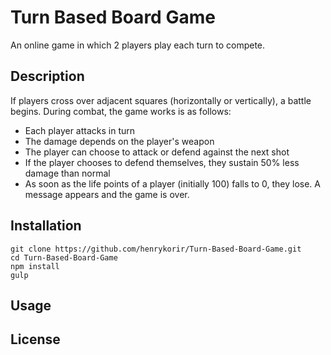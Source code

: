 # Turn Based Board Game
An online game in which 2 players play each turn to compete. 
## Description
If players cross over adjacent squares (horizontally or vertically), a battle begins.
During combat, the game works is as follows:
- Each player attacks in turn
- The damage depends on the player's weapon
- The player can choose to attack or defend against the next shot
- If the player chooses to defend themselves, they sustain 50% less damage than normal
- As soon as the life points of a player (initially 100) falls to 0, they lose. A message appears and the game is over.
## Installation
```
git clone https://github.com/henrykorir/Turn-Based-Board-Game.git
cd Turn-Based-Board-Game
npm install
gulp
```
## Usage
## License
